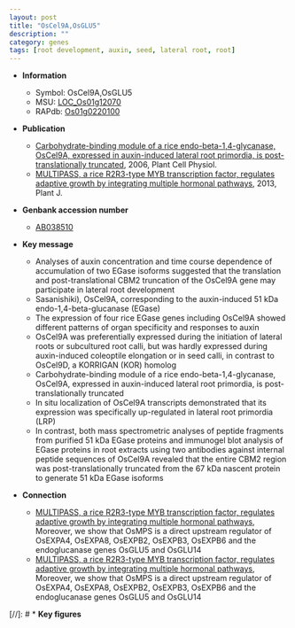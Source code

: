 ```yaml
---
layout: post
title: "OsCel9A,OsGLU5"
description: ""
category: genes
tags: [root development, auxin, seed, lateral root, root]
---
```


* **Information**  
    + Symbol: OsCel9A,OsGLU5  
    + MSU: [LOC_Os01g12070](http://rice.plantbiology.msu.edu/cgi-bin/ORF_infopage.cgi?orf=LOC_Os01g12070)  
    + RAPdb: [Os01g0220100](http://rapdb.dna.affrc.go.jp/viewer/gbrowse_details/irgsp1?name=Os01g0220100)  

* **Publication**  
    + [Carbohydrate-binding module of a rice endo-beta-1,4-glycanase, OsCel9A, expressed in auxin-induced lateral root primordia, is post-translationally truncated](http://www.ncbi.nlm.nih.gov/pubmed?term=Carbohydrate-binding+module+of+a+rice+endo-beta-1,4-glycanase,+OsCel9A,+expressed+in+auxin-induced+lateral+root+primordia,+is+post-translationally+truncated%5BTitle%5D), 2006, Plant Cell Physiol.
    + [MULTIPASS, a rice R2R3-type MYB transcription factor, regulates adaptive growth by integrating multiple hormonal pathways](http://www.ncbi.nlm.nih.gov/pubmed?term=MULTIPASS,+a+rice+R2R3-type+MYB+transcription+factor,+regulates+adaptive+growth+by+integrating+multiple+hormonal+pathways%5BTitle%5D), 2013, Plant J.

* **Genbank accession number**  
    + [AB038510](http://www.ncbi.nlm.nih.gov/nuccore/AB038510)

* **Key message**  
    + Analyses of auxin concentration and time course dependence of accumulation of two EGase isoforms suggested that the translation and post-translational CBM2 truncation of the OsCel9A gene may participate in lateral root development
    + Sasanishiki), OsCel9A, corresponding to the auxin-induced 51 kDa endo-1,4-beta-glucanase (EGase)
    + The expression of four rice EGase genes including OsCel9A showed different patterns of organ specificity and responses to auxin
    + OsCel9A was preferentially expressed during the initiation of lateral roots or subcultured root calli, but was hardly expressed during auxin-induced coleoptile elongation or in seed calli, in contrast to OsCel9D, a KORRIGAN (KOR) homolog
    + Carbohydrate-binding module of a rice endo-beta-1,4-glycanase, OsCel9A, expressed in auxin-induced lateral root primordia, is post-translationally truncated
    + In situ localization of OsCel9A transcripts demonstrated that its expression was specifically up-regulated in lateral root primordia (LRP)
    + In contrast, both mass spectrometric analyses of peptide fragments from purified 51 kDa EGase proteins and immunogel blot analysis of EGase proteins in root extracts using two antibodies against internal peptide sequences of OsCel9A revealed that the entire CBM2 region was post-translationally truncated from the 67 kDa nascent protein to generate 51 kDa EGase isoforms

* **Connection**  
    + [MULTIPASS, a rice R2R3-type MYB transcription factor, regulates adaptive growth by integrating multiple hormonal pathways](http://www.ncbi.nlm.nih.gov/pubmed?term=MULTIPASS,+a+rice+R2R3-type+MYB+transcription+factor,+regulates+adaptive+growth+by+integrating+multiple+hormonal+pathways%5BTitle%5D), Moreover, we show that OsMPS is a direct upstream regulator of OsEXPA4, OsEXPA8, OsEXPB2, OsEXPB3, OsEXPB6 and the endoglucanase genes OsGLU5 and OsGLU14
    + [MULTIPASS, a rice R2R3-type MYB transcription factor, regulates adaptive growth by integrating multiple hormonal pathways](http://www.ncbi.nlm.nih.gov/pubmed?term=MULTIPASS,+a+rice+R2R3-type+MYB+transcription+factor,+regulates+adaptive+growth+by+integrating+multiple+hormonal+pathways%5BTitle%5D), Moreover, we show that OsMPS is a direct upstream regulator of OsEXPA4, OsEXPA8, OsEXPB2, OsEXPB3, OsEXPB6 and the endoglucanase genes OsGLU5 and OsGLU14

[//]: # * **Key figures**  


